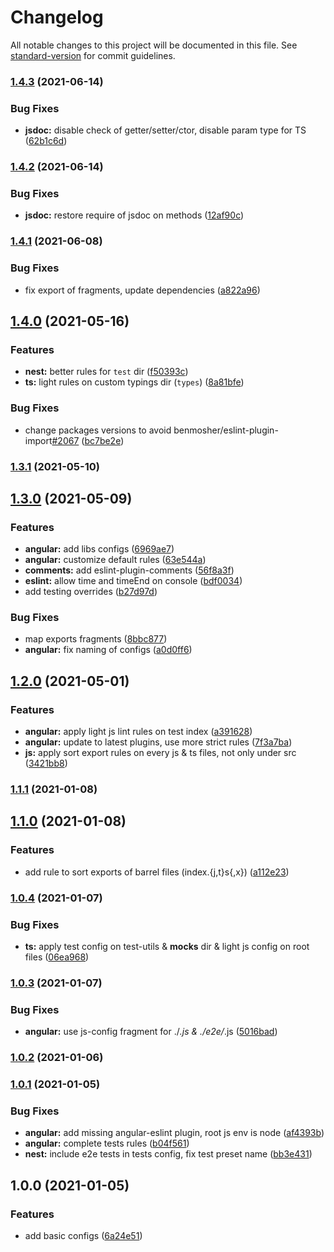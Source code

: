 # Changelog

All notable changes to this project will be documented in this file. See [standard-version](https://github.com/conventional-changelog/standard-version) for commit guidelines.

### [1.4.3](https://github.com/Scitizen/eslint-config/compare/v1.4.2...v1.4.3) (2021-06-14)


### Bug Fixes

* **jsdoc:** disable check of getter/setter/ctor, disable param type for TS ([62b1c6d](https://github.com/Scitizen/eslint-config/commit/62b1c6d3dece2a063296c7c6e0daba94c3148a49))

### [1.4.2](https://github.com/Scitizen/eslint-config/compare/v1.4.1...v1.4.2) (2021-06-14)


### Bug Fixes

* **jsdoc:** restore require of jsdoc on methods ([12af90c](https://github.com/Scitizen/eslint-config/commit/12af90cd66f1d9e8929357d5a89190d35d85e6f2))

### [1.4.1](https://github.com/Scitizen/eslint-config/compare/v1.4.0...v1.4.1) (2021-06-08)


### Bug Fixes

* fix export of fragments, update dependencies ([a822a96](https://github.com/Scitizen/eslint-config/commit/a822a9602a603e036478f4da02663caf1c2293ef))

## [1.4.0](https://github.com/Scitizen/eslint-config/compare/v1.3.1...v1.4.0) (2021-05-16)


### Features

* **nest:** better rules for `test` dir ([f50393c](https://github.com/Scitizen/eslint-config/commit/f50393cfc30d41f19cd8c4c665122f420e171459))
* **ts:** light rules on custom typings dir (`types`) ([8a81bfe](https://github.com/Scitizen/eslint-config/commit/8a81bfe8aeb2eb07d40ea1c76652d2457f1808f7))


### Bug Fixes

* change packages versions to avoid benmosher/eslint-plugin-import[#2067](https://github.com/Scitizen/eslint-config/issues/2067) ([bc7be2e](https://github.com/Scitizen/eslint-config/commit/bc7be2e8f146b7e6e9503ac2da2d3a260db322ec))

### [1.3.1](https://github.com/Scitizen/eslint-config/compare/v1.3.0...v1.3.1) (2021-05-10)

## [1.3.0](https://github.com/Scitizen/eslint-config/compare/v1.2.0...v1.3.0) (2021-05-09)


### Features

* **angular:** add libs configs ([6969ae7](https://github.com/Scitizen/eslint-config/commit/6969ae7304fe60a4458caa7f9e8f43016cb9e3b9))
* **angular:** customize default rules ([63e544a](https://github.com/Scitizen/eslint-config/commit/63e544a074b071b60fc668839c98aa4b65c97df2))
* **comments:** add eslint-plugin-comments ([56f8a3f](https://github.com/Scitizen/eslint-config/commit/56f8a3f0f6c022bfd33863e0c10231458826553d))
* **eslint:** allow time and timeEnd on console ([bdf0034](https://github.com/Scitizen/eslint-config/commit/bdf0034abd71e8e1305583c96b56524967a1a567))
* add testing overrides ([b27d97d](https://github.com/Scitizen/eslint-config/commit/b27d97d341c656b4c7df805a8d9d37730f630b7e))


### Bug Fixes

* map exports fragments ([8bbc877](https://github.com/Scitizen/eslint-config/commit/8bbc877528dbfe0b7ebb4d6f5d56cdb2b6f1b043))
* **angular:** fix naming of configs ([a0d0ff6](https://github.com/Scitizen/eslint-config/commit/a0d0ff6ba23391cfedbd63731724ce03af01d1a6))

## [1.2.0](https://github.com/Scitizen/eslint-config/compare/v1.1.1...v1.2.0) (2021-05-01)


### Features

* **angular:** apply light js lint rules on test index ([a391628](https://github.com/Scitizen/eslint-config/commit/a391628a298a5322ce55b83eb6bf692a6069cb0a))
* **angular:** update to latest plugins, use more strict rules ([7f3a7ba](https://github.com/Scitizen/eslint-config/commit/7f3a7ba167512def20a4cd9a0992647bad403080))
* **js:** apply sort export rules on every js & ts files, not only under src ([3421bb8](https://github.com/Scitizen/eslint-config/commit/3421bb8c2f6bdab372be9721f74449e7b9051b9c))

### [1.1.1](https://github.com/Scitizen/eslint-config/compare/v1.1.0...v1.1.1) (2021-01-08)

## [1.1.0](https://github.com/Scitizen/eslint-config/compare/v1.0.4...v1.1.0) (2021-01-08)


### Features

* add rule to sort exports of barrel files (index.{j,t}s{,x}) ([a112e23](https://github.com/Scitizen/eslint-config/commit/a112e230ba643f9ce9588dcc69a70b09824fa67d))

### [1.0.4](https://github.com/Scitizen/eslint-config/compare/v1.0.3...v1.0.4) (2021-01-07)


### Bug Fixes

* **ts:** apply test config on test-utils & __mocks__ dir & light js config on root files ([06ea968](https://github.com/Scitizen/eslint-config/commit/06ea968fe696789e4b16cb734ef11b764c96ac0c))

### [1.0.3](https://github.com/Scitizen/eslint-config/compare/v1.0.2...v1.0.3) (2021-01-07)


### Bug Fixes

* **angular:** use js-config fragment for ./*.js & ./e2e/*.js ([5016bad](https://github.com/Scitizen/eslint-config/commit/5016baddbd81fa65109878f4d29d5762f07c3490))

### [1.0.2](https://github.com/Scitizen/eslint-config/compare/v1.0.1...v1.0.2) (2021-01-06)

### [1.0.1](https://github.com/Scitizen/eslint-config/compare/v1.0.0...v1.0.1) (2021-01-05)


### Bug Fixes

* **angular:** add missing angular-eslint plugin, root js env is node ([af4393b](https://github.com/Scitizen/eslint-config/commit/af4393b40d6843934ea339dae777f1648cb5d3aa))
* **angular:** complete tests rules ([b04f561](https://github.com/Scitizen/eslint-config/commit/b04f5615db82ffd1f6a30370b6114bd051059880))
* **nest:** include e2e tests in tests config, fix test preset name ([bb3e431](https://github.com/Scitizen/eslint-config/commit/bb3e431151514afdbe135066d2c26e8fec5606a7))

## 1.0.0 (2021-01-05)


### Features

* add basic configs ([6a24e51](https://github.com/Scitizen/eslint-config/commit/6a24e51615fa8cdd0260df32344b3ef685d87dc8))
